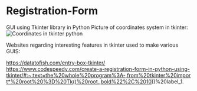 # Registration-Form
GUI using Tkinter library in Python
Picture of coordinates system in tkinter:
![Coordinates in tkinter python](https://user-images.githubusercontent.com/108338824/176832224-67c0d5f2-b992-48d1-88d2-45b9b16d79aa.png)

Websites regarding interesting features in tkinter used to make various GUIS:

https://datatofish.com/entry-box-tkinter/
https://www.codespeedy.com/create-a-registration-form-in-python-using-tkinter/#:~:text=the%20whole%20program%3A-,from%20tkinter%20import*%20root%20%3D%20Tk()%20root.,bold%22%2C%2010))%20label_1.

